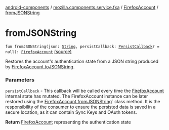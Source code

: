 [android-components](../../index.md) / [mozilla.components.service.fxa](../index.md) / [FirefoxAccount](index.md) / [fromJSONString](./from-j-s-o-n-string.md)

# fromJSONString

`fun fromJSONString(json: `[`String`](https://kotlinlang.org/api/latest/jvm/stdlib/kotlin/-string/index.html)`, persistCallback: `[`PersistCallback`](../-persist-callback.md)`? = null): `[`FirefoxAccount`](index.md) [(source)](https://github.com/mozilla-mobile/android-components/blob/master/components/service/firefox-accounts/src/main/java/mozilla/components/service/fxa/FirefoxAccount.kt#L262)

Restores the account's authentication state from a JSON string produced by
[FirefoxAccount.toJSONString](to-j-s-o-n-string.md).

### Parameters

`persistCallback` - This callback will be called every time the [FirefoxAccount](index.md)
internal state has mutated.
The FirefoxAccount instance can be later restored using the
[FirefoxAccount.fromJSONString](./from-j-s-o-n-string.md)` class method.
It is the responsibility of the consumer to ensure the persisted data
is saved in a secure location, as it can contain Sync Keys and
OAuth tokens.

**Return**
[FirefoxAccount](index.md) representing the authentication state

